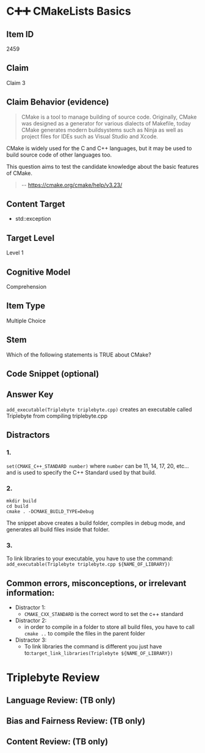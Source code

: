 # C➕➕ CMakeLists Basics

## Item ID
2459

## Claim
Claim 3

## Claim Behavior (evidence)
> CMake is a tool to manage building of source code. Originally, CMake was designed as a generator for various dialects of Makefile, today CMake generates modern buildsystems such as Ninja as well as project files for IDEs such as Visual Studio and Xcode.

CMake is widely used for the C and C++ languages, but it may be used to build source code of other languages too.

This question aims to test the candidate knowledge about the basic features of CMake.

>
> -- https://cmake.org/cmake/help/v3.23/

## Content Target
- std::exception

## Target Level
Level 1

## Cognitive Model
Comprehension

## Item Type
Multiple Choice

## Stem
Which of the following statements is TRUE about CMake?

## Code Snippet (optional)

## Answer Key
`add_executable(Triplebyte triplebyte.cpp)` creates an executable called Triplebyte from compiling triplebyte.cpp

## Distractors
### 1.
`set(CMAKE_C++_STANDARD number)` where `number` can be 11, 14, 17, 20, etc... and is used to specify the C++ Standard used by that build.

### 2.
```
mkdir build
cd build
cmake . -DCMAKE_BUILD_TYPE=Debug
```
The snippet above creates a build folder, compiles in debug mode, and generates all build files inside that folder.

### 3.
To link libraries to your executable, you have to use the command: `add_executable(Triplebyte triplebyte.cpp ${NAME_OF_LIBRARY})`


## Common errors, misconceptions, or irrelevant information:
- Distractor 1:
    - `CMAKE_CXX_STANDARD` is the correct word to set the c++ standard 
- Distractor 2:
    - in order to compile in a folder to store all build files, you have to call `cmake ..` to compile the files in the parent folder
- Distractor 3:
    - To link libraries the command is different you just have to:`target_link_libraries(Triplebyte ${NAME_OF_LIBRARY})`

# Triplebyte Review

## Language Review: (TB only)

## Bias and Fairness Review: (TB only)

## Content Review: (TB only)
